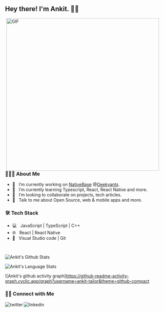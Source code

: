 <h2> Hey there! I'm Ankit. 👋🏻</h2>
<img align="right" alt="GIF" src="https://i2.wp.com/allhtaccess.info/wp-content/uploads/2018/03/programming.gif?fit=1281%2C716&ssl=1" width="500"/>

<h3> 👨🏻‍💻 About Me </h3>

- 🔭 &nbsp; I’m currently working on [NativeBase](https://github.com/GeekyAnts/NativeBase) @[Geekyants](https://geekyants.com).
- 🌱 &nbsp; I’m currently learning Typescript, React, React Native and more.
- 👯 &nbsp; I’m looking to collaborate on projects, tech articles.
- 💬 &nbsp; Talk to me about Open Source, web & mobile apps and more.

<h3>🛠 Tech Stack</h3>

- 💻 &nbsp; JavaScript | TypeScript | C++
- 🌐 &nbsp; React | React Native
- 🔧 &nbsp; Visual Studio code | Git

<br>

![Ankit's Github Stats](https://github-readme-stats.vercel.app/api?username=ankit-tailor&show_icons=true&include_all_commits=true&theme=radical)

![Ankit's Language Stats](https://github-readme-stats.vercel.app/api/top-langs/?username=ankit-tailor&layout=compact&theme=radical)

![Ankit's github activity graph]https://github-readme-activity-graph.cyclic.app/graph?username=ankit-tailor&theme=github-compact

<h3> 🤝🏻 Connect with Me </h3>

<p>
<a href="https://twitter.com/ankittailor__">
   <img align="left" alt="twitter" src="https://img.shields.io/badge/Twitter-1DA1F2?style=for-the-badge&logo=twitter&logoColor=white" />
</a>&nbsp;&nbsp;

<a href="https://www.linkedin.com/in/ankit-tailor/">
   <img align="left" alt="linkedin" src="https://img.shields.io/badge/LinkedIn-0077B5?style=for-the-badge&logo=linkedin&logoColor=white" />
</a>
<p/>

<br/>
